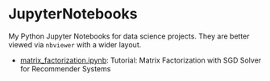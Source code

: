 # JupyterNotebooks
My Python Jupyter Notebooks for data science projects. They are better viewed via `nbviewer` with a wider layout.

- [matrix_factorization.ipynb](https://nbviewer.jupyter.org/github/RyanLeiTaiwan/JupyterNotebooks/blob/master/matrix_factorization.ipynb): Tutorial: Matrix Factorization with SGD Solver for Recommender Systems

